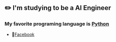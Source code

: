 ## ✏️ I'm studying to be a AI Engineer
### My favorite programing language is [Python](https://www.python.org/)
- 🔎[Facebook](https://www.facebook.com/tienthinh2k2)
